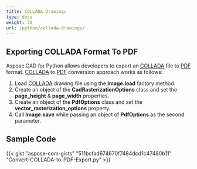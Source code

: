 ```yaml
---
title: COLLADA Drawings
type: docs
weight: 70
url: /python/collada-drawings/
---
```


## **Exporting COLLADA Format To PDF**

Aspose.CAD for Python allows developers to export an [COLLADA](https://docs.fileformat.com/3d/dae/) file to [PDF](https://docs.fileformat.com/pdf/) format. [COLLADA](https://docs.fileformat.com/3d/dae/) to [PDF](https://docs.fileformat.com/pdf/) conversion approach works as follows:

1. Load [COLLADA](https://docs.fileformat.com/3d/dae/) drawing file using the **Image.load** factory method.
1. Create an object of the **CadRasterizationOptions** class and set the **page_height** & **page_width** properties.
1. Create an object of the **PdfOptions** class and set the **vector_rasterization_options** property.
1. Call **Image.save** while passing an object of **PdfOptions** as the second parameter.

## Sample Code

{{< gist "aspose-com-gists" "511bcfad674670f7484dcd1c47480b11" "Convert-COLLADA-to-PDF-Export.py" >}}
